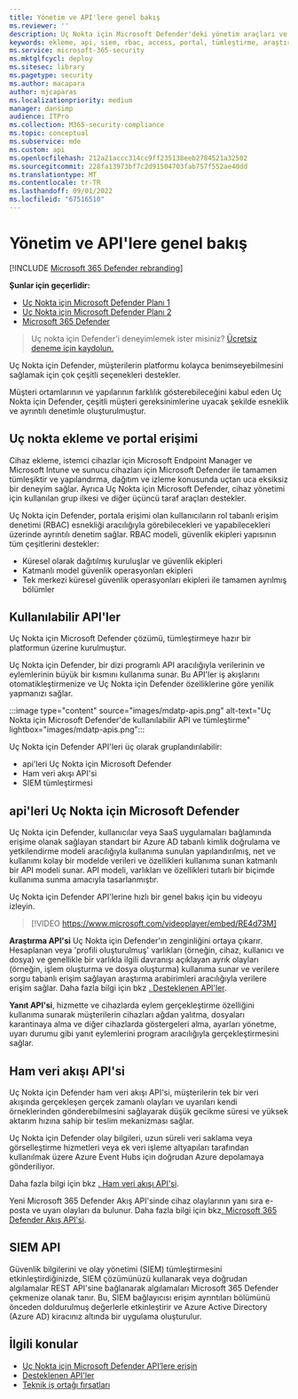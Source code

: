 ```yaml
---
title: Yönetim ve API'lere genel bakış
ms.reviewer: ''
description: Uç Nokta için Microsoft Defender'deki yönetim araçları ve API kategorileri hakkında bilgi edinin
keywords: ekleme, api, siem, rbac, access, portal, tümleştirme, araştırma, yanıt, varlıklar, varlık, kullanıcı bağlamı, uygulama bağlamı, akış
ms.service: microsoft-365-security
ms.mktglfcycl: deploy
ms.sitesec: library
ms.pagetype: security
ms.author: macapara
author: mjcaparas
ms.localizationpriority: medium
manager: dansimp
audience: ITPro
ms.collection: M365-security-compliance
ms.topic: conceptual
ms.subservice: mde
ms.custom: api
ms.openlocfilehash: 212a21accc314cc9ff235138eeb2784521a32502
ms.sourcegitcommit: 228fa13973bf7c2d91504703fab757f552ae40dd
ms.translationtype: MT
ms.contentlocale: tr-TR
ms.lasthandoff: 09/01/2022
ms.locfileid: "67516510"
---
```

# <a name="overview-of-management-and-apis"></a>Yönetim ve API'lere genel bakış

[!INCLUDE [Microsoft 365 Defender rebranding](../../includes/microsoft-defender.md)]

**Şunlar için geçerlidir:**
- [Uç Nokta için Microsoft Defender Planı 1](https://go.microsoft.com/fwlink/p/?linkid=2154037)
- [Uç Nokta için Microsoft Defender Planı 2](https://go.microsoft.com/fwlink/p/?linkid=2154037)
- [Microsoft 365 Defender](https://go.microsoft.com/fwlink/?linkid=2118804)

> Uç nokta için Defender'i deneyimlemek ister misiniz? [Ücretsiz deneme için kaydolun.](https://signup.microsoft.com/create-account/signup?products=7f379fee-c4f9-4278-b0a1-e4c8c2fcdf7e&ru=https://aka.ms/MDEp2OpenTrial?ocid=docs-mgt-apis-abovefoldlink)


Uç Nokta için Defender, müşterilerin platformu kolayca benimseyebilmesini sağlamak için çok çeşitli seçenekleri destekler.

Müşteri ortamlarının ve yapılarının farklılık gösterebileceğini kabul eden Uç Nokta için Defender, çeşitli müşteri gereksinimlerine uyacak şekilde esneklik ve ayrıntılı denetimle oluşturulmuştur.

## <a name="endpoint-onboarding-and-portal-access"></a>Uç nokta ekleme ve portal erişimi

Cihaz ekleme, istemci cihazlar için Microsoft Endpoint Manager ve Microsoft Intune ve sunucu cihazları için Microsoft Defender ile tamamen tümleşiktir ve yapılandırma, dağıtım ve izleme konusunda uçtan uca eksiksiz bir deneyim sağlar. Ayrıca Uç Nokta için Microsoft Defender, cihaz yönetimi için kullanılan grup ilkesi ve diğer üçüncü taraf araçları destekler.

Uç Nokta için Defender, portala erişimi olan kullanıcıların rol tabanlı erişim denetimi (RBAC) esnekliği aracılığıyla görebilecekleri ve yapabilecekleri üzerinde ayrıntılı denetim sağlar. RBAC modeli, güvenlik ekipleri yapısının tüm çeşitlerini destekler:

- Küresel olarak dağıtılmış kuruluşlar ve güvenlik ekipleri
- Katmanlı model güvenlik operasyonları ekipleri
- Tek merkezi küresel güvenlik operasyonları ekipleri ile tamamen ayrılmış bölümler

## <a name="available-apis"></a>Kullanılabilir API'ler

Uç Nokta için Microsoft Defender çözümü, tümleştirmeye hazır bir platformun üzerine kurulmuştur.

Uç Nokta için Defender, bir dizi programlı API aracılığıyla verilerinin ve eylemlerinin büyük bir kısmını kullanıma sunar. Bu API'ler iş akışlarını otomatikleştirmenize ve Uç Nokta için Defender özelliklerine göre yenilik yapmanızı sağlar.

:::image type="content" source="images/mdatp-apis.png" alt-text="Uç Nokta için Microsoft Defender'de kullanılabilir API ve tümleştirme" lightbox="images/mdatp-apis.png":::

Uç Nokta için Defender API'leri üç olarak gruplandırılabilir:

- api'leri Uç Nokta için Microsoft Defender
- Ham veri akışı API'si
- SIEM tümleştirmesi

## <a name="microsoft-defender-for-endpoint-apis"></a>api'leri Uç Nokta için Microsoft Defender

Uç Nokta için Defender, kullanıcılar veya SaaS uygulamaları bağlamında erişime olanak sağlayan standart bir Azure AD tabanlı kimlik doğrulama ve yetkilendirme modeli aracılığıyla kullanıma sunulan yapılandırılmış, net ve kullanımı kolay bir modelde verileri ve özellikleri kullanıma sunan katmanlı bir API modeli sunar. API modeli, varlıkları ve özellikleri tutarlı bir biçimde kullanıma sunma amacıyla tasarlanmıştır.

Uç Nokta için Defender API'lerine hızlı bir genel bakış için bu videoyu izleyin.

> [!VIDEO https://www.microsoft.com/videoplayer/embed/RE4d73M]

**Araştırma API'si** Uç Nokta için Defender'ın zenginliğini ortaya çıkarır. Hesaplanan veya 'profili oluşturulmuş' varlıkları (örneğin, cihaz, kullanıcı ve dosya) ve genellikle bir varlıkla ilgili davranışı açıklayan ayrık olayları (örneğin, işlem oluşturma ve dosya oluşturma) kullanıma sunar ve verilere sorgu tabanlı erişim sağlayan araştırma arabirimleri aracılığıyla verilere erişim sağlar. Daha fazla bilgi için bkz [. Desteklenen API'ler](exposed-apis-list.md).

**Yanıt API'si**, hizmette ve cihazlarda eylem gerçekleştirme özelliğini kullanıma sunarak müşterilerin cihazları ağdan yalıtma, dosyaları karantinaya alma ve diğer cihazlarda göstergeleri alma, ayarları yönetme, uyarı durumu gibi yanıt eylemlerini program aracılığıyla gerçekleştirmesini sağlar.

## <a name="raw-data-streaming-api"></a>Ham veri akışı API'si

Uç Nokta için Defender ham veri akışı API'si, müşterilerin tek bir veri akışında gerçekleşen gerçek zamanlı olayları ve uyarıları kendi örneklerinden gönderebilmesini sağlayarak düşük gecikme süresi ve yüksek aktarım hızına sahip bir teslim mekanizması sağlar.

Uç Nokta için Defender olay bilgileri, uzun süreli veri saklama veya görselleştirme hizmetleri veya ek veri işleme altyapıları tarafından kullanılmak üzere Azure Event Hubs için doğrudan Azure depolamaya gönderiliyor.

Daha fazla bilgi için bkz [. Ham veri akışı API'si](raw-data-export.md).

Yeni Microsoft 365 Defender Akış API'sinde cihaz olaylarının yanı sıra e-posta ve uyarı olayları da bulunur.
Daha fazla bilgi için bkz[. Microsoft 365 Defender Akış API'si](../defender/streaming-api.md).

## <a name="siem-api"></a>SIEM API

Güvenlik bilgilerini ve olay yönetimi (SIEM) tümleştirmesini etkinleştirdiğinizde, SIEM çözümünüzü kullanarak veya doğrudan algılamalar REST API'sine bağlanarak algılamaları Microsoft 365 Defender çekmenize olanak tanır. Bu, SIEM bağlayıcısı erişim ayrıntıları bölümünü önceden doldurulmuş değerlerle etkinleştirir ve Azure Active Directory (Azure AD) kiracınız altında bir uygulama oluşturulur. 

## <a name="related-topics"></a>İlgili konular

- [Uç Nokta için Microsoft Defender API’lere erişin](apis-intro.md)
- [Desteklenen API'ler](exposed-apis-list.md)
- [Teknik iş ortağı fırsatları](partner-integration.md)
